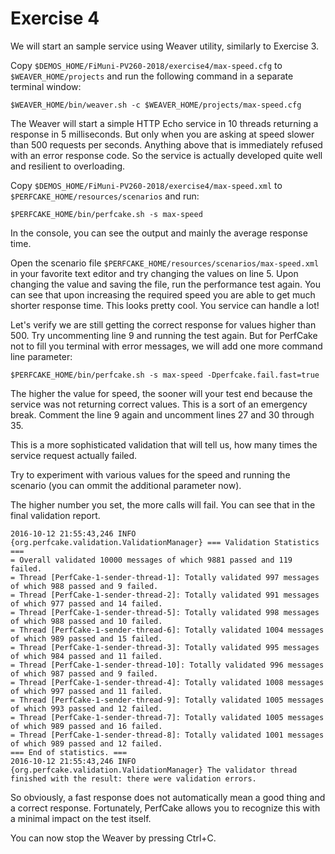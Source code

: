 Exercise 4
==========

We will start an sample service using Weaver utility, similarly to Exercise 3.

Copy `$DEMOS_HOME/FiMuni-PV260-2018/exercise4/max-speed.cfg` to `$WEAVER_HOME/projects` and run the following command in a separate terminal window:

`$WEAVER_HOME/bin/weaver.sh -c $WEAVER_HOME/projects/max-speed.cfg`

The Weaver will start a simple HTTP Echo service in 10 threads returning a response in 5 milliseconds.
But only when you are asking at speed slower than 500 requests per seconds. Anything above that
is immediately refused with an error response code. So the service is actually developed quite well
and resilient to overloading.

Copy `$DEMOS_HOME/FiMuni-PV260-2018/exercise4/max-speed.xml` to `$PERFCAKE_HOME/resources/scenarios` and run:

`$PERFCAKE_HOME/bin/perfcake.sh -s max-speed`

In the console, you can see the output and mainly the average response time.

Open the scenario file `$PERFCAKE_HOME/resources/scenarios/max-speed.xml` in your favorite text editor
and try changing the values on line 5. Upon changing the value and saving the file, run the performance
test again. You can see that upon increasing the required speed you are able to get much shorter response
time. This looks pretty cool. You service can handle a lot!

Let's verify we are still getting the correct response for values higher than 500. Try uncommenting line 9 and running the test
again. But for PerfCake not to fill you terminal with error messages, we will add one more command line parameter:

`$PERFCAKE_HOME/bin/perfcake.sh -s max-speed -Dperfcake.fail.fast=true`

The higher the value for speed, the sooner will your test end because the service was not returning
correct values. This is a sort of an emergency break. Comment the line 9 again and uncomment lines 27 and 30 through 35.

This is a more sophisticated validation that will tell us, how many times the service request actually failed.

Try to experiment with various values for the speed and running the scenario (you can ommit the additional parameter now).

The higher number you set, the more calls will fail. You can see that in the final validation report.

```
2016-10-12 21:55:43,246 INFO  {org.perfcake.validation.ValidationManager} === Validation Statistics ===
= Overall validated 10000 messages of which 9881 passed and 119 failed.
= Thread [PerfCake-1-sender-thread-1]: Totally validated 997 messages of which 988 passed and 9 failed.
= Thread [PerfCake-1-sender-thread-2]: Totally validated 991 messages of which 977 passed and 14 failed.
= Thread [PerfCake-1-sender-thread-5]: Totally validated 998 messages of which 988 passed and 10 failed.
= Thread [PerfCake-1-sender-thread-6]: Totally validated 1004 messages of which 989 passed and 15 failed.
= Thread [PerfCake-1-sender-thread-3]: Totally validated 995 messages of which 984 passed and 11 failed.
= Thread [PerfCake-1-sender-thread-10]: Totally validated 996 messages of which 987 passed and 9 failed.
= Thread [PerfCake-1-sender-thread-4]: Totally validated 1008 messages of which 997 passed and 11 failed.
= Thread [PerfCake-1-sender-thread-9]: Totally validated 1005 messages of which 993 passed and 12 failed.
= Thread [PerfCake-1-sender-thread-7]: Totally validated 1005 messages of which 989 passed and 16 failed.
= Thread [PerfCake-1-sender-thread-8]: Totally validated 1001 messages of which 989 passed and 12 failed.
=== End of statistics. ===
2016-10-12 21:55:43,246 INFO  {org.perfcake.validation.ValidationManager} The validator thread finished with the result: there were validation errors.
```

So obviously, a fast response does not automatically mean a good thing and a correct response.
Fortunately, PerfCake allows you to recognize this with a minimal impact on the test itself.

You can now stop the Weaver by pressing Ctrl+C.